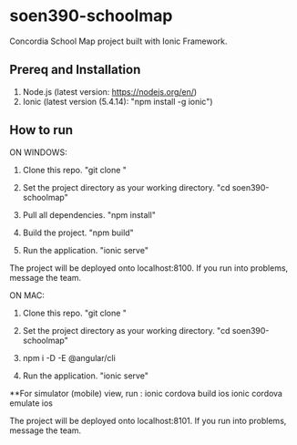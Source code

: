 # soen390-schoolmap

Concordia School Map project built with Ionic Framework.

## Prereq and Installation

1. Node.js (latest version: https://nodejs.org/en/)
2. Ionic (latest version (5.4.14): "npm install -g ionic")


## How to run

ON WINDOWS:

1. Clone this repo. "git clone <url>"

2. Set the project directory as your working directory. "cd soen390-schoolmap"

3. Pull all dependencies. "npm install"

4. Build the project. "npm build"

5. Run the application. "ionic serve"

The project will be deployed onto localhost:8100. If you run into problems, message the team.

ON MAC:

1. Clone this repo. "git clone <url>"

2. Set the project directory as your working directory. "cd soen390-schoolmap"

3. npm i -D -E @angular/cli

5. Run the application. "ionic serve"

 **For simulator (mobile) view, run :
    ionic cordova build ios
    ionic cordova emulate ios

The project will be deployed onto localhost:8101. If you run into problems, message the team.



